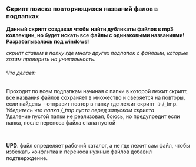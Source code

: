 <h3>Скрипт поиска повторяющихся названий фалов в подпапках</h3>
<p><b>Данный скрипт создавал чтобы найти дубликаты файлов в mp3 коллекции, но будет искать все файлы с одинаковыми названиями!<br>
Разрабатывалась под windows!</b></p>
<p><i>скрипт ставим в папку где много других подпапок с файлами, которые хотим проверить на уникальность.</i><p>
<h6>Что делает:</h6>
<p>Проходит по всем подпапкам начиная с папки в которой лежит скрипт, все названия файлов сохраняет в множество и сверяется на повторы, если найдены - отправит повтор в папку где лежит скрипт -> /_tmp.<br>
<i>Убедитесь что папка /_tmp пуста перед запуском скрипта</i><br>
Удаление пустой папки не реализовал, боюсь, но предупредит если папка, после переноса файла стала пустой</p>
<br>
<p><b>UPD</b>. файл определяет рабочий каталог, а не где лежит сам файл, чтобы избежать конфлитка и переноса нужных файлов добавил подтверждение.</p>

